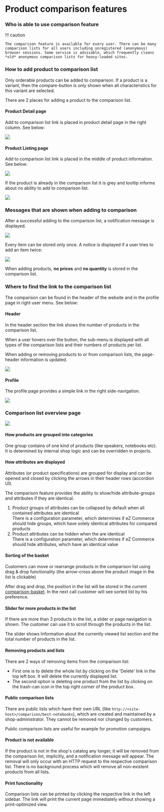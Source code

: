 # Product comparison features

### Who is able to use comparison feature

!!! caution

    The comparison feature is available for every user. There can be many comparison lists for all users including unregistered (anonymous) browser sessions. Some service is advisable, which frequently cleans *old* anonymous comparison lists for heavy-loaded sites.

### How to add product to comparison list

Only orderable products can be added to comparison.<span class="Apple-tab-span"> If a product is a variant, then the compare-button is only shown when all characteristics for this variant are selected.

There are 2 places for adding a product to the comparison list.

#### Product Detail page

Add to comparison list link is placed in product detail page in the right column. See below:

![](../img/product_comparison_1.png)

#### Product Listing page

Add to comparison list link is placed in the middle of product information. See below:

![](../img/product_comparison_2.png)

If the product is already in the comparison list it is grey and tooltip informs about no ability to add to comparison list.

![](../img/product_comparison_3.png)

### Messages that are shown when adding to comparison

After a successful adding to the comparison list, a notification message is displayed.

![](../img/product_comparison_4.png)

Every item can be stored only once. A notice is displayed if a user tries to add an item twice:

![](../img/product_comparison_5.png)

When adding products, **no prices** and **no quantity** is stored in the comparison list.

### Where to find the link to the comparison list

The comparison can be found in the header of the website and in the profile page in right user menu. See below:

#### Header

In the header section the link shows the number of products in the comparison list.

When a user hovers over the button, the sub-menu is displayed with all types of the comparison lists and their numbers of products per list.

When adding or removing products to or from comparison lists, the page-header information is updated.

![](../img/product_comparison_6.png)

#### Profile

The profile page provides a simple link in the right side-navigation.

![](../img/product_comparison_7.png)

### Comparison list overview page

![](../img/product_comparison_8.png)

#### How products are grouped into categories

One group contains of one kind of products (like speakers, notebooks etc). It is determined by internal shop logic and can be overridden in projects.

#### How attributes are displayed

Attributes (or product specifications) are grouped for display and can be opened and closed by clicking the arrows in their header rows (accordion UI).

The comparison feature provides the ability to show/hide attribute-groups and attributes if they are identical. 

1. Product groups of attributes can be collapsed by default when all contained attributes are identical  
There is a configuration parameter, which determines if eZ Commerce should hide groups, which have solely identical attributes for compared products  
1. Product attributes can be hidden when the are identical  
There is a configuration parameter, which determines if eZ Commerce should hide attributes, which have an identical value 

#### Sorting of the basket

Customers can move or rearrange products in the comparison list using drag & drop functionality (the arrow-cross above the product image in the list is clickable)

After drag and drop, the position in the list will be stored in the current [comparison-basket](product_comparison_api.md). In the next call customer will see sorted list by his preference.

#### Slider for more products in the list

If there are more than 3 products in the list, a slider or page navigation is shown. The customer can use it to scroll through the products in the list.

The slider shows Information about the currently viewed list section and the total number of products in the list.

#### Removing products and lists

There are 2 ways of removing items from the comparison list:

- First one is to delete the whole list by clicking on the 'Delete' link in the top left box. It will delete the currently displayed list.
- The second option is deleting one product from the list by clicking on the trash-can icon in the top right corner of the product box. 

#### Public comparison lists

There are public lists which have their own URL (like `http://<site-host>/comparison/best-notebooks`), which are created and maintained by a shop-administrator. They cannot be removed nor changed by customers.

Public comparison lists are useful for example for promotion campaigns.

#### Product is not available

If the product is not in the shop's catalog any longer, it will be removed from the comparison list, implicitly, and a notification message will appear. The removal will only occur with an HTTP request to the respective comparison list. There is no background process which will remove all non-existent products from all lists.

#### Print functionality

Comparison lists can be printed by clicking the respective link in the left sidebar. The link will print the current page immediately without showing a print-optimized view.  
